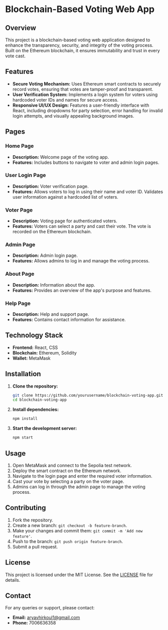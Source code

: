 # Blockchain-Based Voting Web App

## Overview
This project is a blockchain-based voting web application designed to enhance the transparency, security, and integrity of the voting process. Built on the Ethereum blockchain, it ensures immutability and trust in every vote cast.

## Features
- **Secure Voting Mechanism:** Uses Ethereum smart contracts to securely record votes, ensuring that votes are tamper-proof and transparent.
- **User Verification System:** Implements a login system for voters using hardcoded voter IDs and names for secure access.
- **Responsive UI/UX Design:** Features a user-friendly interface with React, including dropdowns for party selection, error handling for invalid login attempts, and visually appealing background images.

## Pages

### Home Page
- **Description:** Welcome page of the voting app.
- **Features:** Includes buttons to navigate to voter and admin login pages.

### User Login Page
- **Description:** Voter verification page.
- **Features:** Allows voters to log in using their name and voter ID. Validates user information against a hardcoded list of voters.

### Voter Page
- **Description:** Voting page for authenticated voters.
- **Features:** Voters can select a party and cast their vote. The vote is recorded on the Ethereum blockchain.

### Admin Page
- **Description:** Admin login page.
- **Features:** Allows admins to log in and manage the voting process.

### About Page
- **Description:** Information about the app.
- **Features:** Provides an overview of the app's purpose and features.

### Help Page
- **Description:** Help and support page.
- **Features:** Contains contact information for assistance.

## Technology Stack
- **Frontend:** React, CSS
- **Blockchain:** Ethereum, Solidity
- **Wallet:** MetaMask

## Installation

1. **Clone the repository:**
    ```bash
    git clone https://github.com/yourusername/blockchain-voting-app.git
    cd blockchain-voting-app
    ```

2. **Install dependencies:**
    ```bash
    npm install
    ```

3. **Start the development server:**
    ```bash
    npm start
    ```

## Usage

1. Open MetaMask and connect to the Sepolia test network.
2. Deploy the smart contract on the Ethereum network.
3. Navigate to the login page and enter the required voter information.
4. Cast your vote by selecting a party on the voter page.
5. Admins can log in through the admin page to manage the voting process.

## Contributing
1. Fork the repository.
2. Create a new branch: `git checkout -b feature-branch`.
3. Make your changes and commit them: `git commit -m 'Add new feature'`.
4. Push to the branch: `git push origin feature-branch`.
5. Submit a pull request.

## License
This project is licensed under the MIT License. See the [LICENSE](LICENSE) file for details.

## Contact
For any queries or support, please contact:
- **Email:** aryavhirkoul1@gmail.com
- **Phone:** 7006636358
